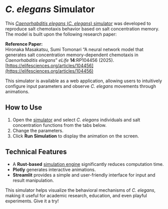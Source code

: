 # *C. elegans* Simulator  

This [*Caenorhabditis elegans* (*C. elegans*) simulator](https://wormsim.streamlit.app/) was developed to reproduce salt chemotaxis behavior based on salt concentration memory. The model is built upon the following research paper:  

**Reference Paper:**  
Hironaka Masakatsu, Sumi Tomonari “A neural network model that generates salt concentration memory-dependent chemotaxis in *Caenorhabditis elegans*” *eLife* **14**:RP104456 (2025).
[https://elifesciences.org/articles/104456](https://elifesciences.org/articles/104456)

This simulator is available as a web application, allowing users to intuitively configure input parameters and observe *C. elegans* movements through animations.  

## **How to Use**  

1. Open the [simulator](https://wormsim.streamlit.app/) and select *C. elegans* individuals and salt concentration functions from the tabs below.  
2. Change the parameters.  
3. Click **Run Simulation** to display the animation on the screen.  

## **Technical Features**  

- A **Rust-based** [simulation engine](https://github.com/118-Oganesson/wormsim_rs) significantly reduces computation time.  
- **Plotly** generates interactive animations.  
- **Streamlit** provides a simple and user-friendly interface for input and result manipulation.  

This simulator helps visualize the behavioral mechanisms of *C. elegans*, making it useful for academic research, education, and even playful experiments. Give it a try!
